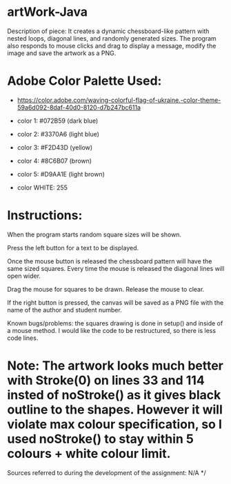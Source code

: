 # artWork-Java

Description of piece:
It creates a dynamic chessboard-like pattern with nested loops, diagonal lines, and randomly generated sizes.
The program also responds to mouse clicks and drag to display a message, modify the image and save the artwork as a PNG.
 

Adobe Color Palette Used:
=========================
- https://color.adobe.com/waving-colorful-flag-of-ukraine.-color-theme-59a6d092-8daf-40d0-8120-d7b247bc611a

- color 1: #072B59 (dark blue)
- color 2: #3370A6 (light blue)
- color 3: #F2D43D (yellow)
- color 4: #8C6B07 (brown)
- color 5: #D9AA1E (light brown)
- color WHITE: 255

Instructions:
=============

When the program starts random square sizes will be shown.
 
Press the left button for a text to be displayed. 

Once the mouse button is released the chessboard pattern will have the same sized squares. 
Every time the mouse is released the diagonal lines will open wider.

Drag the mouse for squares to be drawn. Release the mouse to clear.

If the right button is pressed, the canvas will be saved as a PNG file with the name of the author and student number.
 
Known bugs/problems: the squares drawing is done in setup() and inside of a mouse method. 
I would like the code to be restructured, so there is less code lines.

Note: The artwork looks much better with Stroke(0) on lines 33 and 114 insted of noStroke() as it gives black outline 
to the shapes.
However it will violate max colour specification, so I used noStroke() to stay within 5 colours + white colour limit.
====================

Sources referred to during the development of the assignment: N/A
*/
